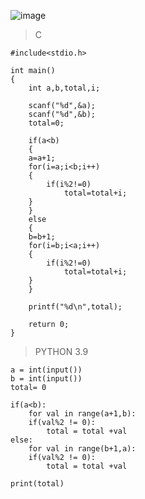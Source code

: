 ![image](https://github.com/lufffe/Beecrowd/assets/90646635/43bc19b3-f0fe-45df-b5a2-50e1b4443aad)

>C

	#include<stdio.h>

	int main()
	{
	    int a,b,total,i;

	    scanf("%d",&a);
	    scanf("%d",&b);
	    total=0;

	    if(a<b)
	    {
		a=a+1;
		for(i=a;i<b;i++)
		{
			if(i%2!=0)
			    total=total+i;
		}
	    }
	    else
	    {
		b=b+1;
		for(i=b;i<a;i++)
		{
			if(i%2!=0)
			    total=total+i;
		}
	    }

	    printf("%d\n",total);

		return 0;
	}
	
>PYTHON 3.9

	a = int(input())
	b = int(input())
	total= 0

	if(a<b):
	    for val in range(a+1,b):
		if(val%2 != 0):
		    total = total +val
	else:
	    for val in range(b+1,a):
		if(val%2 != 0):
		    total = total +val
		    
	print(total)
